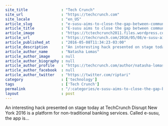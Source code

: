 ```yaml
---
site_title               : "Tech Crunch"
site_url                 : "https://techcrunch.com"
site_locale              : "en_US"
article_slug             : "e-susu-aims-to-close-the-gap-between-community-loan-groups-and-traditional-banking-services"
article_title            : "E-susu aims to close the gap between community loan groups and traditional banking services"
article_image            : "https://tctechcrunch2011.files.wordpress.com/2016/05/p1040472.jpg?w=764&h=400&crop=1"
article_url              : "https://techcrunch.com/2016/05/08/e-susu-aims-to-close-the-gap-between-community-loan-groups-and-traditional-banking-services/"
article_published_at     : "2016-05-08T11:34:23-03:00"
article_description      : "An interesting hack presented on stage today at TechCrunch Disrupt New York 2016 is a platform for non-traditional banking services. Called e-susu, the app is..."
article_author_name      : "Natasha Lomas"
article_author_image     : null
article_author_biography : null
article_author_profile   : "https://techcrunch.com/author/natasha-lomas/"
article_author_facebook  : null
article_author_twitter   : "https://twitter.com/riptari"
category                 : ['technology']
tags                     : ['Tech Crunch']
permalink                : "/:categories/e-susu-aims-to-close-the-gap-between-community-loan-groups-and-traditional-banking-services/"
layout                   : post
---
```


An interesting hack presented on stage today at TechCrunch Disrupt New York 2016 is a platform for non-traditional banking services. Called e-susu, the app is...
